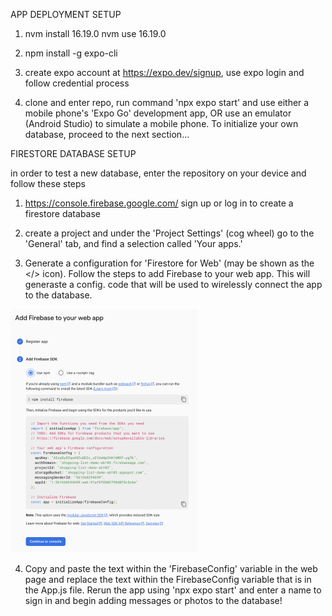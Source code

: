 APP DEPLOYMENT SETUP

1.  nvm install 16.19.0
    nvm use 16.19.0
2.  npm install -g expo-cli
3.  create expo account at https://expo.dev/signup, use
    expo login and follow credential process

4.  clone and enter repo, run command 'npx expo start' and use either a mobile phone's 'Expo Go' development app, OR use an emulator (Android Studio) to simulate a mobile phone. To initialize your own database, proceed to the next section...

FIRESTORE DATABASE SETUP

in order to test a new database, enter the repository on your device and follow these steps

1. https://console.firebase.google.com/ sign up or log in to create a firestore database

2. create a project and under the 'Project Settings' (cog wheel) go to the 'General' tab, and find a selection called 'Your apps.'

3. Generate a configuration for 'Firestore for Web' (may be shown as the </> icon). Follow the steps to add Firebase to your web app. This will generaste a config. code that will be used to wirelessly connect the app to the database.

![Alt text](image.png)

4. Copy and paste the text within the 'FirebaseConfig' variable in the web page and replace the text within the FirebaseConfig variable that is in the App.js file. Rerun the app using 'npx expo start' and enter a name to sign in and begin adding messages or photos to the database!
